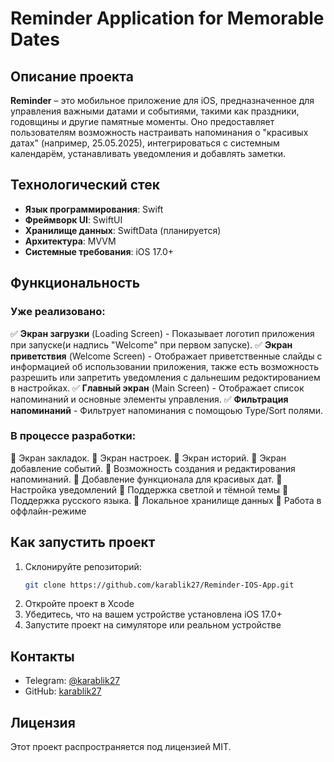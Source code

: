# Reminder Application for Memorable Dates

## Описание проекта
**Reminder** – это мобильное приложение для iOS, предназначенное для управления важными датами и событиями, такими как праздники, годовщины и другие памятные моменты. Оно предоставляет пользователям возможность настраивать напоминания о "красивых датах" (например, 25.05.2025), интегрироваться с системным календарём, устанавливать уведомления и добавлять заметки.

## Технологический стек
- **Язык программирования**: Swift
- **Фреймворк UI**: SwiftUI
- **Хранилище данных**: SwiftData (планируется)
- **Архитектура**: MVVM
- **Системные требования**: iOS 17.0+

## Функциональность
### Уже реализовано:
✅ **Экран загрузки** (Loading Screen) - Показывает логотип приложения при запуске(и надпись "Welcome" при первом запуске).
✅ **Экран приветствия** (Welcome Screen) - Отображает приветственные слайды с информацией об использовании приложения, также есть возможность разрешить или запретить уведомления с дальнешим редоктированием в настройках.
✅ **Главный экран** (Main Screen) - Отображает список напоминаний и основные элементы управления.
✅ **Фильтрация напоминаний** - Фильтрует напоминания с помощоью Type/Sort полями.

### В процессе разработки:
🔲 Экран закладок.
🔲 Экран настроек.
🔲 Экран историй.
🔲 Экран добавление событий.
🔲 Возможность создания и редактирования напоминаний.
🔲 Добавление функционала для красивых дат.
🔲 Настройка уведомлений
🔲 Поддержка светлой и тёмной темы
🔲 Поддержка русского языка.
🔲 Локальное хранилище данных
🔲 Работа в оффлайн-режиме

## Как запустить проект
1. Склонируйте репозиторий:
   ```sh
   git clone https://github.com/karablik27/Reminder-IOS-App.git
   ```
2. Откройте проект в Xcode
3. Убедитесь, что на вашем устройстве установлена iOS 17.0+
4. Запустите проект на симуляторе или реальном устройстве


## Контакты
- Telegram: [@karablik27](https://t.me/karablik27)
- GitHub: [karablik27](https://github.com/karablik27)

## Лицензия
Этот проект распространяется под лицензией MIT.

